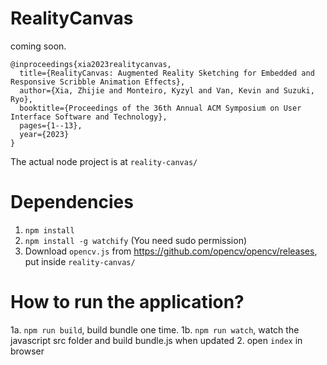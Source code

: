 # RealityCanvas

coming soon.

```
@inproceedings{xia2023realitycanvas,
  title={RealityCanvas: Augmented Reality Sketching for Embedded and Responsive Scribble Animation Effects},
  author={Xia, Zhijie and Monteiro, Kyzyl and Van, Kevin and Suzuki, Ryo},
  booktitle={Proceedings of the 36th Annual ACM Symposium on User Interface Software and Technology},
  pages={1--13},
  year={2023}
}
```


The actual node project is at `reality-canvas/`

# Dependencies

1. `npm install`
2. `npm install -g watchify` (You need sudo permission)
3. Download `opencv.js` from https://github.com/opencv/opencv/releases, put inside `reality-canvas/`

# How to run the application?

1a. `npm run build`, build bundle one time.
1b. `npm run watch`, watch the javascript src folder and build bundle.js when updated
2. open `index` in browser
